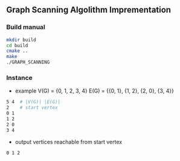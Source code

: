 ## Graph Scanning Algolithm Imprementation

### Build manual

```bash
mkdir build
cd build
cmake ..
make
./GRAPH_SCANNING
```

### Instance

- example
V(G) = {0, 1, 2, 3, 4}
E(G) = {{0, 1}, {1, 2}, {2, 0}, {3, 4}}

```bash
5 4  # |V(G)| |E(G)|
2    # start vertex
0 1
1 2
2 0
3 4
```
- output 
vertices reachable from start vertex 

```bash
0 1 2
```


